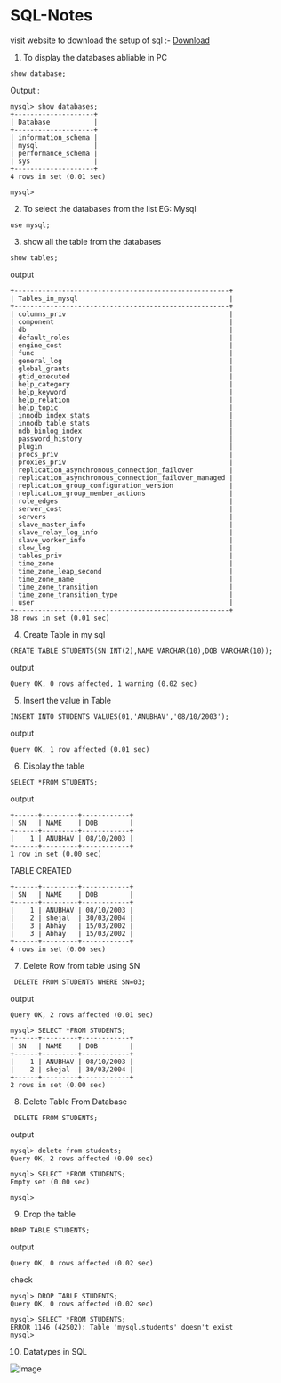 # SQL-Notes
visit website to download the setup of sql :- [Download](https://dev.mysql.com/downloads/installer/)

1. To display the databases abliable in PC
```shell
show database;
```
Output :
```
mysql> show databases;
+--------------------+
| Database           |
+--------------------+
| information_schema |
| mysql              |
| performance_schema |
| sys                |
+--------------------+
4 rows in set (0.01 sec)

mysql>
```
2. To select the databases from the list EG: Mysql
```shell
use mysql;
```
3. show all the table from the databases
```shell
show tables;
```
output 
```
+------------------------------------------------------+
| Tables_in_mysql                                      |
+------------------------------------------------------+
| columns_priv                                         |
| component                                            |
| db                                                   |
| default_roles                                        |
| engine_cost                                          |
| func                                                 |
| general_log                                          |
| global_grants                                        |
| gtid_executed                                        |
| help_category                                        |
| help_keyword                                         |
| help_relation                                        |
| help_topic                                           |
| innodb_index_stats                                   |
| innodb_table_stats                                   |
| ndb_binlog_index                                     |
| password_history                                     |
| plugin                                               |
| procs_priv                                           |
| proxies_priv                                         |
| replication_asynchronous_connection_failover         |
| replication_asynchronous_connection_failover_managed |
| replication_group_configuration_version              |
| replication_group_member_actions                     |
| role_edges                                           |
| server_cost                                          |
| servers                                              |
| slave_master_info                                    |
| slave_relay_log_info                                 |
| slave_worker_info                                    |
| slow_log                                             |
| tables_priv                                          |
| time_zone                                            |
| time_zone_leap_second                                |
| time_zone_name                                       |
| time_zone_transition                                 |
| time_zone_transition_type                            |
| user                                                 |
+------------------------------------------------------+
38 rows in set (0.01 sec)
```
4. Create Table in my sql
```shell
CREATE TABLE STUDENTS(SN INT(2),NAME VARCHAR(10),DOB VARCHAR(10));
```
output
```
Query OK, 0 rows affected, 1 warning (0.02 sec)

```
5. Insert the value in Table
```shell
INSERT INTO STUDENTS VALUES(01,'ANUBHAV','08/10/2003');
```
output
```
Query OK, 1 row affected (0.01 sec)
```
6. Display the table
```shell
SELECT *FROM STUDENTS;
```
output
```
+------+---------+------------+
| SN   | NAME    | DOB        |
+------+---------+------------+
|    1 | ANUBHAV | 08/10/2003 |
+------+---------+------------+
1 row in set (0.00 sec)
```

TABLE CREATED

```
+------+---------+------------+
| SN   | NAME    | DOB        |
+------+---------+------------+
|    1 | ANUBHAV | 08/10/2003 |
|    2 | shejal  | 30/03/2004 |
|    3 | Abhay   | 15/03/2002 |
|    3 | Abhay   | 15/03/2002 |
+------+---------+------------+
4 rows in set (0.00 sec)
```

7. Delete Row from table using SN 

```shell
 DELETE FROM STUDENTS WHERE SN=03;
```
output 
```
Query OK, 2 rows affected (0.01 sec)

mysql> SELECT *FROM STUDENTS;
+------+---------+------------+
| SN   | NAME    | DOB        |
+------+---------+------------+
|    1 | ANUBHAV | 08/10/2003 |
|    2 | shejal  | 30/03/2004 |
+------+---------+------------+
2 rows in set (0.00 sec)
```
8. Delete Table From Database
```shell
 DELETE FROM STUDENTS;
```
output
```
mysql> delete from students;
Query OK, 2 rows affected (0.00 sec)

mysql> SELECT *FROM STUDENTS;
Empty set (0.00 sec)

mysql>
```
9. Drop the table
```shell
DROP TABLE STUDENTS;
```
output
```
Query OK, 0 rows affected (0.02 sec)
```
check
```
mysql> DROP TABLE STUDENTS;
Query OK, 0 rows affected (0.02 sec)

mysql> SELECT *FROM STUDENTS;
ERROR 1146 (42S02): Table 'mysql.students' doesn't exist
mysql>
```

10. Datatypes in SQL

![image](https://github.com/user-attachments/assets/a86a07ac-a8c2-431a-9c7b-80d6ebb08653)
